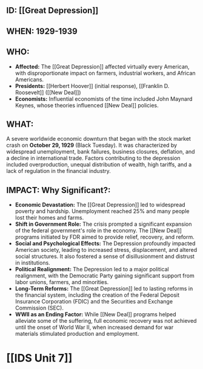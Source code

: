 ## ID: [[Great Depression]]

## WHEN: 1929-1939

## WHO: 
*   **Affected:** The [[Great Depression]] affected virtually every American, with disproportionate impact on farmers, industrial workers, and African Americans.
*   **Presidents:** [[Herbert Hoover]] (initial response), [[Franklin D. Roosevelt]] ([[New Deal]])
*   **Economists:** Influential economists of the time included John Maynard Keynes, whose theories influenced [[New Deal]] policies.

## WHAT: 

A severe worldwide economic downturn that began with the stock market crash on **October 29, 1929** (Black Tuesday). It was characterized by widespread unemployment, bank failures, business closures, deflation, and a decline in international trade. Factors contributing to the depression included overproduction, unequal distribution of wealth, high tariffs, and a lack of regulation in the financial industry.

## IMPACT: Why Significant?: 

*   **Economic Devastation:** The [[Great Depression]] led to widespread poverty and hardship. Unemployment reached 25% and many people lost their homes and farms.
*   **Shift in Government Role:** The crisis prompted a significant expansion of the federal government's role in the economy. The [[New Deal]] programs initiated by FDR aimed to provide relief, recovery, and reform.
*   **Social and Psychological Effects:**  The Depression profoundly impacted American society, leading to increased stress, displacement, and altered social structures. It also fostered a sense of disillusionment and distrust in institutions.
*   **Political Realignment:** The Depression led to a major political realignment, with the Democratic Party gaining significant support from labor unions, farmers, and minorities.
*   **Long-Term Reforms:** The [[Great Depression]] led to lasting reforms in the financial system, including the creation of the Federal Deposit Insurance Corporation (FDIC) and the Securities and Exchange Commission (SEC).
*   **WWII as an Ending Factor:** While [[New Deal]] programs helped alleviate some of the suffering, full economic recovery was not achieved until the onset of World War II, when increased demand for war materials stimulated production and employment.

# [[IDS Unit 7]]